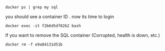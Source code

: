 ```shell
docker ps | grep my sql
```

you should see a container ID . now its time to login

```shell
docker exec -it f2b6d5df82b2 bash
```

If you want to remove the SQL container (Corrupted, health is down, etc.)
```shell
docker rm -f e9a84131d51b                                             
```